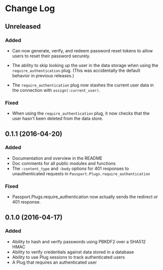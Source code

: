 # Change Log

## Unreleased

### Added

- Can now generate, verify, and redeem password reset tokens to allow users to
  reset their password securely.

- The ability to skip looking up the user in the data storage when using the
  `require_authentication` plug. (This was accidentally the default behavior in
  previous releases.)

- The `require_authentication` plug now stashes the current user data in the
  connection with `assign(:current_user)`.

### Fixed

- When using the `require_authentication` plug, it now checks that the user
  hasn't been deleted from the data store.


## 0.1.1  (2016-04-20)

### Added

- Documentation and overview in the README
- Doc comments for all public modules and functions
- The `:content_type` and `:body` options for 401 responses to unauthenticated
  requests in `Passport.Plugs.require_authentication`

### Fixed

- Passport.Plugs.require_authentication now actually sends the redirect or 401
  response.


## 0.1.0  (2016-04-17)

### Added

- Ability to hash and verify passwords using PBKDF2 over a SHA512 HMAC
- Ability to verify credentials against data stored in a database
- Ability to use Plug sessions to track authenticated users
- A Plug that requires an authenticated user
